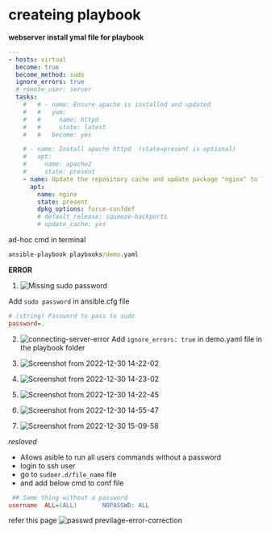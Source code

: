 # createing playbook

**webserver install ymal file for playbook** 

```yaml
---
- hosts: virtual
  become: true
  become_method: sudo
  ignore_errors: true
  # remote_user: server
  tasks:
    #   # - name: Ensure apache is installed and updated
    #   #   yum:
    #   #     name: httpd
    #   #     state: latest
    #   #   become: yes

    # - name: Install apache httpd  (state=present is optional)
    #   apt:
    #     name: apache2
    #     state: present
    - name: Update the repository cache and update package "nginx" to latest version using default release squeeze-backport
      apt:
        name: nginx
        state: present
        dpkg_options: force-confdef
        # default_release: squeeze-backports
        # update_cache: yes

```

ad-hoc cmd in terminal

```cmd
ansible-playbook playbooks/demo.yaml
```

**ERROR**

1. ![Missing sudo password](https://user-images.githubusercontent.com/88568938/210043561-40fb6cd7-874f-42b0-9a63-23278dfc05dc.png)

Add `sudo password` in ansible.cfg file 

```cfg
# (string) Password to pass to sudo
password=.
```

2. ![connecting-server-error](https://user-images.githubusercontent.com/88568938/210043719-cf130b7c-3e63-415a-bebb-6ebf9dcd3e73.png)
Add ` ignore_errors: true ` in demo.yaml file in the playbook folder 

3. ![Screenshot from 2022-12-30 14-22-02](https://user-images.githubusercontent.com/88568938/210052413-a67199b7-6dfc-4516-816b-1826d9ee6c9e.png)

4. ![Screenshot from 2022-12-30 14-23-02](https://user-images.githubusercontent.com/88568938/210052451-d1e4d238-ee53-4ae3-917b-b2cb335092ee.png)

5. ![Screenshot from 2022-12-30 14-22-45](https://user-images.githubusercontent.com/88568938/210052475-eff8798c-6ed6-4a9e-9870-6c12a1e9baa5.png)

6. ![Screenshot from 2022-12-30 14-55-47](https://user-images.githubusercontent.com/88568938/210061013-aa66d0e8-bb6d-4d32-a581-fba01821c5b5.png)

7. ![Screenshot from 2022-12-30 15-09-58](https://user-images.githubusercontent.com/88568938/210061039-559826de-477d-462c-96a7-15975ee74bdd.png)

_resloved_

* Allows asible to run all users commands without a password
* login to ssh user
* go to `sudoer.d/file_name` file
* and add below cmd to conf file

```cfg
 ## Same thing without a password
username  ALL=(ALL)       NOPASSWD: ALL
 ```
refer this page
![passwd previlage-error-correction](https://user-images.githubusercontent.com/88568938/210137199-4540b5a7-a8ac-4adf-a126-aeb16b9448a9.png)





